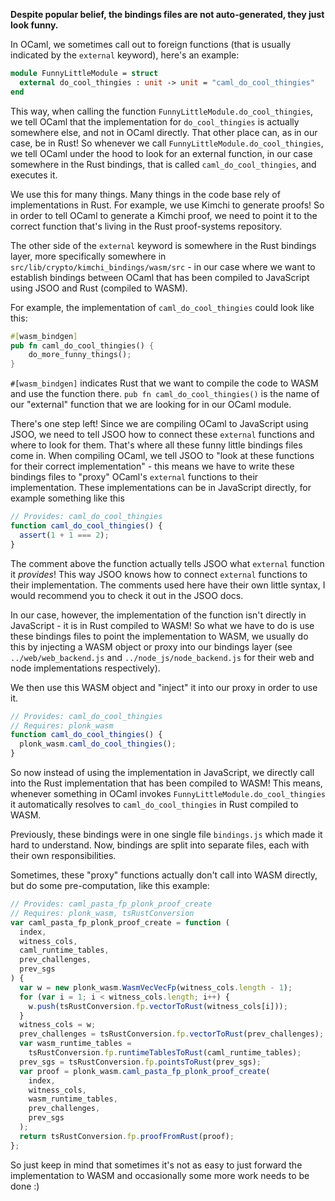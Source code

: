 **Despite popular belief, the bindings files are not auto-generated, they just look funny.**

In OCaml, we sometimes call out to foreign functions (that is usually indicated by the `external` keyword), here's an example:

```ml
module FunnyLittleModule = struct
  external do_cool_thingies : unit -> unit = "caml_do_cool_thingies"
end
```

This way, when calling the function `FunnyLittleModule.do_cool_thingies`, we tell OCaml that the implementation for `do_cool_thingies` is actually somewhere else, and not in OCaml directly. That other place can, as in our case, be in Rust! So whenever we call `FunnyLittleModule.do_cool_thingies`, we tell OCaml under the hood to look for an external function, in our case somewhere in the Rust bindings, that is called `caml_do_cool_thingies`, and executes it.

We use this for many things. Many things in the code base rely of implementations in Rust. For example, we use Kimchi to generate proofs! So in order to tell OCaml to generate a Kimchi proof, we need to point it to the correct function that's living in the Rust proof-systems repository.

The other side of the `external` keyword is somewhere in the Rust bindings layer, more specifically somewhere in `src/lib/crypto/kimchi_bindings/wasm/src` - in our case where we want to establish bindings between OCaml that has been compiled to JavaScript using JSOO and Rust (compiled to WASM).

For example, the implementation of `caml_do_cool_thingies` could look like this:

```rs
#[wasm_bindgen]
pub fn caml_do_cool_thingies() {
    do_more_funny_things();
}
```

`#[wasm_bindgen]` indicates Rust that we want to compile the code to WASM and use the function there.
`pub fn caml_do_cool_thingies()` is the name of our "external" function that we are looking for in our OCaml module.

There's one step left! Since we are compiling OCaml to JavaScript using JSOO, we need to tell JSOO how to connect these `external` functions and where to look for them. That's where all these funny little bindings files come in. When compiling OCaml, we tell JSOO to "look at these functions for their correct implementation" - this means we have to write these bindings files to "proxy" OCaml's `external` functions to their implementation. These implementations can be in JavaScript directly, for example something like this

```js
// Provides: caml_do_cool_thingies
function caml_do_cool_thingies() {
  assert(1 + 1 === 2);
}
```

The comment above the function actually tells JSOO what `external` function it _provides_! This way JSOO knows how to connect `external` functions to their implementation. The comments used here have their own little syntax, I would recommend you to check it out in the JSOO docs.

In our case, however, the implementation of the function isn't directly in JavaScript - it is in Rust compiled to WASM! So what we have to do is use these bindings files to point the implementation to WASM, we usually do this by injecting a WASM object or proxy into our bindings layer (see `../web/web_backend.js` and `../node_js/node_backend.js` for their web and node implementations respectively).

We then use this WASM object and "inject" it into our proxy in order to use it.

```js
// Provides: caml_do_cool_thingies
// Requires: plonk_wasm
function caml_do_cool_thingies() {
  plonk_wasm.caml_do_cool_thingies();
}
```

So now instead of using the implementation in JavaScript, we directly call into the Rust implementation that has been compiled to WASM! This means, whenever something in OCaml invokes `FunnyLittleModule.do_cool_thingies` it automatically resolves to `caml_do_cool_thingies` in Rust compiled to WASM.

Previously, these bindings were in one single file `bindings.js` which made it hard to understand. Now, bindings are split into separate files, each with their own responsibilities.

Sometimes, these "proxy" functions actually don't call into WASM directly, but do some pre-computation, like this example:

```js
// Provides: caml_pasta_fp_plonk_proof_create
// Requires: plonk_wasm, tsRustConversion
var caml_pasta_fp_plonk_proof_create = function (
  index,
  witness_cols,
  caml_runtime_tables,
  prev_challenges,
  prev_sgs
) {
  var w = new plonk_wasm.WasmVecVecFp(witness_cols.length - 1);
  for (var i = 1; i < witness_cols.length; i++) {
    w.push(tsRustConversion.fp.vectorToRust(witness_cols[i]));
  }
  witness_cols = w;
  prev_challenges = tsRustConversion.fp.vectorToRust(prev_challenges);
  var wasm_runtime_tables =
    tsRustConversion.fp.runtimeTablesToRust(caml_runtime_tables);
  prev_sgs = tsRustConversion.fp.pointsToRust(prev_sgs);
  var proof = plonk_wasm.caml_pasta_fp_plonk_proof_create(
    index,
    witness_cols,
    wasm_runtime_tables,
    prev_challenges,
    prev_sgs
  );
  return tsRustConversion.fp.proofFromRust(proof);
};
```

So just keep in mind that sometimes it's not as easy to just forward the implementation to WASM and occasionally some more work needs to be done :)

